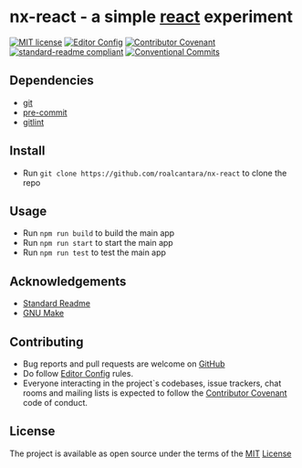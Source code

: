 # nx-react - a simple [react][8] experiment

[![MIT license](https://img.shields.io/badge/License-MIT-brightgreen.svg)](LICENSE)
[![Editor Config](https://img.shields.io/badge/Editor%20Config-1.0.1-crimson.svg)][3]
[![Contributor Covenant](https://img.shields.io/badge/Contributor%20Covenant-2.0-4baaaa.svg)][4]
[![standard-readme compliant](https://img.shields.io/badge/readme%20style-standard-brightgreen.svg?style=flat-square)][4]
[![Conventional Commits](https://img.shields.io/badge/Conventional%20Commits-1.0.0-yellow.svg)][13]

## Dependencies

- [git][5]
- [pre-commit][11]
- [gitlint][12]

## Install

- Run `git clone https://github.com/roalcantara/nx-react` to clone the repo

## Usage

- Run `npm run build` to build the main app
- Run `npm run start` to start the main app
- Run `npm run test` to test the main app

## Acknowledgements

- [Standard Readme][4]
- [GNU Make][10]

## Contributing

- Bug reports and pull requests are welcome on [GitHub][0]
- Do follow [Editor Config][2] rules.
- Everyone interacting in the project`s codebases, issue trackers, chat rooms and mailing lists is expected to follow the [Contributor Covenant][3] code of conduct.

## License

The project is available as open source under the terms of the [MIT][1] [License](LICENSE)

[0]: https://github.com/roalcantara/nx-react "nx-react: a simple react experiment"
[1]: https://opensource.org/licenses/MIT "The MIT License"
[2]: https://editorconfig.org "EditorConfig"
[3]: https://contributor-covenant.org "A Code of Conduct for Open Source Communities"
[4]: https://github.com/RichardLitt/standard-readme "Standard Readme"
[5]: https://git-scm.com "Git"
[6]: https://nodejs.dev "NodeJs"
[8]: https://reactjs.org "React"
[9]: https://typescript.org "TypeScript"
[10]: https://www.gnu.org/s/make/manual/make.html "GNU Make"
[11]: https://pre-commit.com "A framework for managing and maintaining multi-language pre-commit hooks"
[12]: https://jorisroovers.com/gitlint "git commit message linter"
[13]: https://conventionalcommits.org "Conventional Commits"
